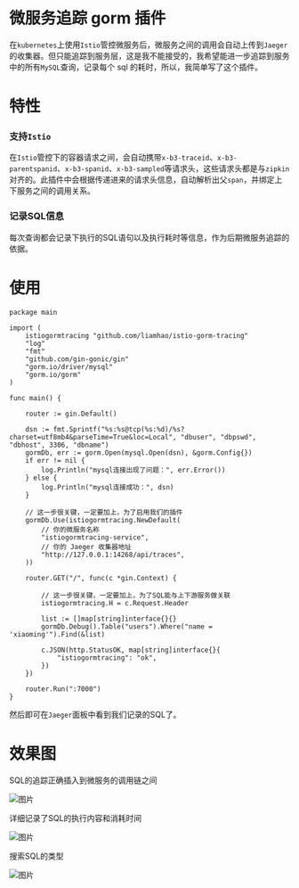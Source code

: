 # 微服务追踪 gorm 插件

在`kubernetes`上使用`Istio`管控微服务后，微服务之间的调用会自动上传到`Jaeger`的收集器。但只能追踪到服务层，这是我不能接受的，我希望能进一步追踪到服务中的所有`MySQL`查询，记录每个 sql 的耗时，所以，我简单写了这个插件。

# 特性

### 支持`Istio`

在`Istio`管控下的容器请求之间，会自动携带`x-b3-traceid`、`x-b3-parentspanid`、`x-b3-spanid`、`x-b3-sampled`等请求头，这些请求头都是与`zipkin`对齐的。此插件中会根据传递进来的请求头信息，自动解析出父`span`，并绑定上下服务之间的调用关系。

### 记录SQL信息

每次查询都会记录下执行的SQL语句以及执行耗时等信息，作为后期微服务追踪的依据。

# 使用

```golang
package main

import (
    istiogormtracing "github.com/liamhao/istio-gorm-tracing"
    "log"
    "fmt"
    "github.com/gin-gonic/gin"
    "gorm.io/driver/mysql"
    "gorm.io/gorm"
)

func main() {

    router := gin.Default()

    dsn := fmt.Sprintf("%s:%s@tcp(%s:%d)/%s?charset=utf8mb4&parseTime=True&loc=Local", "dbuser", "dbpswd", "dbhost", 3306, "dbname")
    gormDb, err := gorm.Open(mysql.Open(dsn), &gorm.Config{})
    if err != nil {
        log.Println("mysql连接出现了问题：", err.Error())
    } else {
        log.Println("mysql连接成功：", dsn)
    }

    // 这一步很关键，一定要加上，为了启用我们的插件
    gormDb.Use(istiogormtracing.NewDefault(
        // 你的微服务名称
        "istiogormtracing-service",
        // 你的 Jaeger 收集器地址
        "http://127.0.0.1:14268/api/traces",
    ))

    router.GET("/", func(c *gin.Context) {

        // 这一步很关键，一定要加上，为了SQL能与上下游服务做关联
        istiogormtracing.H = c.Request.Header

        list := []map[string]interface{}{}
        gormDb.Debug().Table("users").Where("name = 'xiaoming'").Find(&list)

        c.JSON(http.StatusOK, map[string]interface{}{
            "istiogormtracing": "ok",
        })
    })

    router.Run(":7000")
}
```

然后即可在`Jaeger`面板中看到我们记录的SQL了。

# 效果图

SQL的追踪正确插入到微服务的调用链之间

![图片](https://cdn.learnku.com/uploads/images/202207/01/41543/aPwL2WUFkC.png)

详细记录了SQL的执行内容和消耗时间

![图片](https://cdn.learnku.com/uploads/images/202207/01/41543/OOEcfaVgxU.png)

搜索SQL的类型

![图片](https://cdn.learnku.com/uploads/images/202207/01/41543/Vd9KBqJAEr.png)